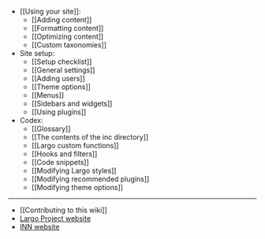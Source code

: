 - [[Using your site]]:
	- [[Adding content]]
	- [[Formatting content]]
	- [[Optimizing content]]
	- [[Custom taxonomies]]
- Site setup:
	- [[Setup checklist]]
	- [[General settings]]
	- [[Adding users]]
	- [[Theme options]]
	- [[Menus]]
	- [[Sidebars and widgets]]
	- [[Using plugins]]
- Codex:
	- [[Glossary]]
	- [[The contents of the inc directory]]
	- [[Largo custom functions]]
	- [[Hooks and filters]]
	- [[Code snippets]]
	- [[Modifying Largo styles]]
	- [[Modifying recommended plugins]]
	- [[Modifying theme options]]

-----------

- [[Contributing to this wiki]]
- [Largo Project website](http://largoproject.org/)
- [INN website](http://investigativenewsnetwork.org)

